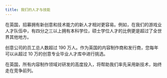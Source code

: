 ```yaml
---
title: 我们的人才与技能 
---
```


在英国，招募拥有新创意和技术能力的新人才相对更容易。例如，在我们的游戏业人才队伍中，有四分之三以上拥有本科学位，硕士学位人才的比例更是超过了全世界其他地方。

创意公司的员工总人数超过 190 万人。作为英国的内容制作商和发行商，您每年可以从超过 10 万的创意专业毕业人才库中进行挑选。

在英国，所有内容制作领域对研发的高度投入，将帮助我们率先采用新技术，始终走在竞争前列。

